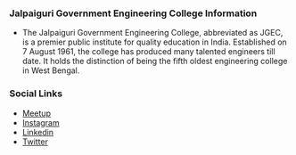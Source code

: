 ### Jalpaiguri Government Engineering College Information
* The Jalpaiguri Government Engineering College, abbreviated as JGEC, is a premier public institute for quality education in India. Established on 7 August 1961, the college has produced many talented engineers till date. It holds the distinction of being the fifth oldest engineering college in West Bengal.

### Social Links
* [Meetup](#)
* [Instagram](#)
* [Linkedin](#)
* [Twitter](#)
